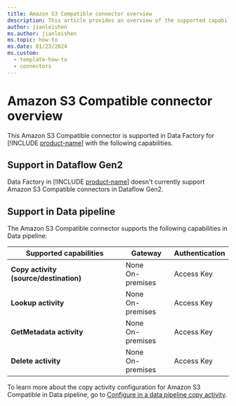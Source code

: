 ```yaml
---
title: Amazon S3 Compatible connector overview
description: This article provides an overview of the supported capabilities of the Amazon S3 Compatible connector.
author: jianleishen
ms.author: jianleishen
ms.topic: how-to
ms.date: 01/23/2024
ms.custom:
  - template-how-to
  - connectors
---
```


# Amazon S3 Compatible connector overview

This Amazon S3 Compatible connector is supported in Data Factory for [!INCLUDE [product-name](../includes/product-name.md)] with the following capabilities.

## Support in Dataflow Gen2

Data Factory in [!INCLUDE [product-name](../includes/product-name.md)] doesn't currently support Amazon S3 Compatible connectors in Dataflow Gen2.

## Support in Data pipeline

The Amazon S3 Compatible connector supports the following capabilities in Data pipeline:

| Supported capabilities | Gateway | Authentication |
| --- | --- | ---|
| **Copy activity (source/destination)** | None <br> On-premises | Access Key |
| **Lookup activity** | None <br> On-premises | Access Key |
| **GetMetadata activity** | None <br> On-premises | Access Key |
| **Delete activity** | None <br> On-premises | Access Key |

To learn more about the copy activity configuration for Amazon S3 Compatible in Data pipeline, go to [Configure in a data pipeline copy activity](connector-amazon-s3-compatible-copy-activity.md).
